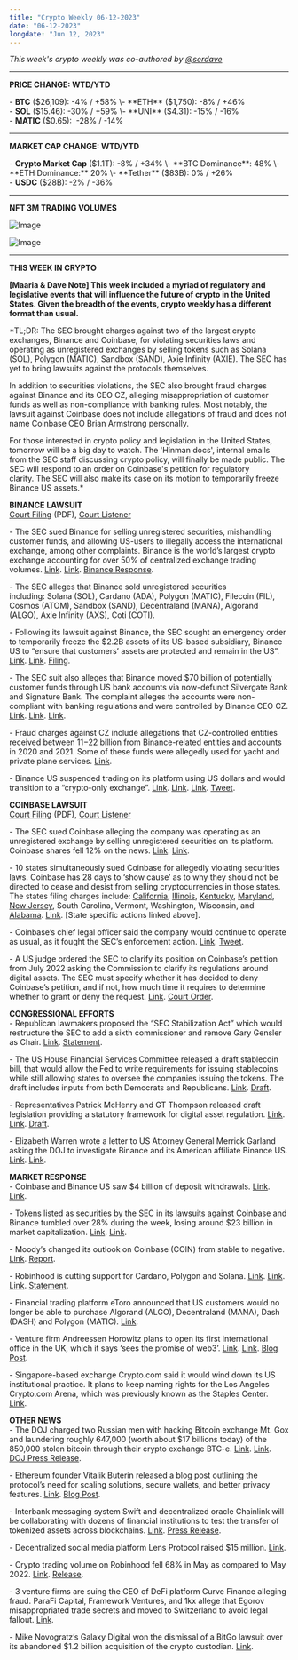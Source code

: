 ```yaml
---
title: "Crypto Weekly 06-12-2023"
date: "06-12-2023"
longdate: "Jun 12, 2023"
---
```


*This week's crypto weekly was co-authored by [@serdave](https://twitter.com/serdave_eth)*



---

**PRICE CHANGE: WTD/YTD**

\- **BTC** ($26,109): -4% / +58%  
\- **ETH** ($1,750): -8% / +46%  
\- **SOL** ($15.46): -30% / +59%  
\- **UNI** ($4.31): -15% / -16%  
\- **MATIC** ($0.65):  -28% / -14%



---

**MARKET CAP CHANGE: WTD/YTD**

\- **Crypto Market Cap** ($1.1T): -8% / +34%  
\- **BTC Dominance**: 48%  
\- **ETH Dominance:** 20%  
\- **Tether** ($83B): 0% / +26%  
\- **USDC** ($28B): -2% / -36%



---

**NFT 3M TRADING VOLUMES**

![Image](/images/06-12-2023-1.png)

![Image](/images/06-12-2023-2.png)

---

**THIS WEEK IN CRYPTO**

**[Maaria & Dave Note] This week included a myriad of regulatory and legislative events that will influence the future of crypto in the United States. Given the breadth of the events, crypto weekly has a different format than usual.**  
  
*TL;DR: The SEC brought charges against two of the largest crypto exchanges, Binance and Coinbase, for violating securities laws and operating as unregistered exchanges by selling tokens such as Solana (SOL), Polygon (MATIC), Sandbox (SAND), Axie Infinity (AXIE). The SEC has yet to bring lawsuits against the protocols themselves.   
  
In addition to securities violations, the SEC also brought fraud charges against Binance and its CEO CZ, alleging misappropriation of customer funds as well as non-compliance with banking rules. Most notably, the lawsuit against Coinbase does not include allegations of fraud and does not name Coinbase CEO Brian Armstrong personally.   
  
For those interested in crypto policy and legislation in the United States, tomorrow will be a big day to watch. The 'Hinman docs', internal emails from the SEC staff discussing crypto policy, will finally be made public. The SEC will respond to an order on Coinbase's petition for regulatory clarity. The SEC will also make its case on its motion to temporarily freeze Binance US assets.*  
  
  
  
**BINANCE LAWSUIT**  
[Court Filing](https://storage.courtlistener.com/recap/gov.uscourts.dcd.256060/gov.uscourts.dcd.256060.1.0.pdf) (PDF), [Court Listener](https://www.courtlistener.com/docket/67474542/v-securities-and-exchange-commission/)   
  
\- The SEC sued Binance for selling unregistered securities, mishandling customer funds, and allowing US-users to illegally access the international exchange, among other complaints. Binance is the world’s largest crypto exchange accounting for over 50% of centralized exchange trading volumes. [Link](https://www.nytimes.com/2023/06/06/business/sec-coinbase-lawsuit-cryptocurrency.html?searchResultPosition=17). [Link](https://www.nytimes.com/2023/06/05/business/sec-binance-charges.html?searchResultPosition=21). [Binance Response](https://www.binance.com/en/blog/ecosystem/sec-complaint-aims-to-unilaterally-define-crypto-market-structure-8707489117122437402).  
  
\- The SEC alleges that Binance sold unregistered securities including: Solana (SOL), Cardano (ADA), Polygon (MATIC), Filecoin (FIL), Cosmos (ATOM), Sandbox (SAND), Decentraland (MANA), Algorand (ALGO), Axie Infinity (AXS), Coti (COTI).  
  
\- Following its lawsuit against Binance, the SEC sought an emergency order to temporarily freeze the $2.2B assets of its US-based subsidiary, Binance US to “ensure that customers’ assets are protected and remain in the US”. [Link](https://www.bloomberg.com/news/articles/2023-06-07/sec-seeks-to-freeze-binance-us-assets-and-protect-customer-funds). [Link](https://decrypt.co/143621/sec-seeks-emergency-order-to-freeze-binance-us-assets). [Filing](https://storage.courtlistener.com/recap/gov.uscourts.dcd.256060/gov.uscourts.dcd.256060.4.1.pdf).   
  
\- The SEC suit also alleges that Binance moved $70 billion of potentially customer funds through US bank accounts via now-defunct Silvergate Bank and Signature Bank. The complaint alleges the accounts were non-compliant with banking regulations and were controlled by Binance CEO CZ. [Link](https://www.bloomberg.com/news/articles/2023-06-08/binance-money-trail-reveals-70-billion-flows-to-silvergate-signature). [Link](https://www.nytimes.com/2023/06/07/business/binance-cash-bank-accounts.html?searchResultPosition=10). [Link](https://decrypt.co/143814/binance-moved-billions-through-us-bank-accounts-controlled-by-cz-sec).   
  
\- Fraud charges against CZ include allegations that CZ-controlled entities received between $11-$22 billion from Binance-related entities and accounts in 2020 and 2021. Some of these funds were allegedly used for yacht and private plane services. [Link](https://www.bloomberg.com/news/articles/2023-06-08/binance-money-trail-reveals-70-billion-flows-to-silvergate-signature).  
  
\- Binance US suspended trading on its platform using US dollars and would transition to a “crypto-only exchange”. [Link](https://www.bloomberg.com/news/articles/2023-06-07/sec-seeks-to-freeze-binance-us-assets-and-protect-customer-funds). [Link](https://www.nytimes.com/2023/06/09/business/binance-us-trading-halt.html?searchResultPosition=8). [Link](https://www.theblock.co/post/233917/binanceus-suspends-usd-deposits-says-bank-partners-will-pause-dollar-payments-next-week). [Tweet](https://twitter.com/BinanceUS/status/1666996908651323393).  
  
  
  
**COINBASE LAWSUIT**  
[Court Filing](https://storage.courtlistener.com/recap/gov.uscourts.nysd.599908/gov.uscourts.nysd.599908.1.0.pdf) (PDF), [Court Listener](https://www.courtlistener.com/docket/67478179/securities-and-exchange-commission-v-coinbase-inc/)   
  
\- The SEC sued Coinbase alleging the company was operating as an unregistered exchange by selling unregistered securities on its platform. Coinbase shares fell 12% on the news. [Link](https://www.bloomberg.com/news/articles/2023-06-09/coinbase-suit-may-finally-send-crypto-debate-to-us-supreme-court). [Link](https://www.nytimes.com/2023/06/06/business/sec-coinbase-lawsuit-cryptocurrency.html?searchResultPosition=17).   
  
\- 10 states simultaneously sued Coinbase for allegedly violating securities laws. Coinbase has 28 days to ‘show cause’ as to why they should not be directed to cease and desist from selling cryptocurrencies in those states. The states filing charges include: [California](https://dfpi.ca.gov/wp-content/uploads/sites/337/2023/06/Admin.-Action-Coinbase-Global-Inc.-Notice-of-Intent.pdf), [Illinois](https://www.illinois.gov/news/press-release.26552.html), [Kentucky](https://kfi.ky.gov/Documents/Coinbase%20Global,%20INC.%20and%20Coinbase,%20INC.%202023-AH-0011.pdf), [Maryland](https://decrypt.co/143603/coinbase-hit-with-pending-cease-and-desist-orders-from-11-states#:~:text=%2C%20Kentucky%2C-,Maryland,-%2C%20New%20Jersey), [New Jersey](https://www.njconsumeraffairs.gov/Actions/Coinbase_Global_PenaltyCandD_6June2023.pdf), South Carolina, Vermont, Washington, Wisconsin, and [Alabama](https://asc.alabama.gov/News/2023%20News/6-6-2023_Coinbase.pdf). [Link](https://decrypt.co/143603/coinbase-hit-with-pending-cease-and-desist-orders-from-11-states). [State specific actions linked above].   
  
\- Coinbase’s chief legal officer said the company would continue to operate as usual, as it fought the SEC’s enforcement action. [Link](https://decrypt.co/143612/coinbase-plans-to-fight-sec-lawsuit-carry-on-with-business-as-usual). [Tweet](https://twitter.com/iampaulgrewal/status/1665859395358474240?s=20).   
  
\- A US judge ordered the SEC to clarify its position on Coinbase’s petition from July 2022 asking the Commission to clarify its regulations around digital assets. The SEC must specify whether it has decided to deny Coinbase’s petition, and if not, how much time it requires to determine whether to grant or deny the request. [Link](https://decrypt.co/143673/us-court-gives-sec-one-week-to-respond-to-coinbases-rulemaking-petition). [Court Order](https://storage.courtlistener.com/recap/gov.uscourts.ca3.119939/gov.uscourts.ca3.119939.28.0.pdf). 

  
  
**CONGRESSIONAL EFFORTS**  
\- Republican lawmakers proposed the “SEC Stabilization Act” which would restructure the SEC to add a sixth commissioner and remove Gary Gensler as Chair. [Link](https://www.theblock.co/post/234299/republican-lawmakers-take-shot-at-secs-gensler-with-proposal-to-oust-him). [Statement](https://emmer.house.gov/press-releases?id=F9BD4F5B-0C81-4DE5-8F65-E78B064CB060).   
  
\- The US House Financial Services Committee released a draft stablecoin bill, that would allow the Fed to write requirements for issuing stablecoins while still allowing states to oversee the companies issuing the tokens. The draft includes inputs from both Democrats and Republicans. [Link](https://www.coindesk.com/policy/2023/06/09/new-stablecoin-bill-drafted-by-house-republicans-as-compromise-with-democrats/). [Draft](https://docs.house.gov/meetings/BA/BA00/20230613/116085/BILLS-118pih-Toprovidefortheregulation.pdf).   
  
\- Representatives Patrick McHenry and GT Thompson released draft legislation providing a statutory framework for digital asset regulation. [Link](https://www.bloomberg.com/news/articles/2023-06-02/key-house-republicans-unveil-crypto-market-structure-draft-bill). [Link](https://cointelegraph.com/news/us-house-committee-releases-new-stablecoin-bill-draft). [Draft](https://financialservices.house.gov/uploadedfiles/digital_002_xml.pdf).   
  
\- Elizabeth Warren wrote a letter to US Attorney General Merrick Garland asking the DOJ to investigate Binance and its American affiliate Binance US. [Link](https://www.bloomberg.com/news/articles/2023-06-08/binance-appears-to-have-lied-to-lawmakers-elizabeth-warren-says). [Link](https://decrypt.co/143621/sec-seeks-emergency-order-to-freeze-binance-us-assets). 

  
  
**MARKET RESPONSE**  
\- Coinbase and Binance US saw $4 billion of deposit withdrawals. [Link](https://www.coindesk.com/markets/2023/06/09/sec-clampdown-spurs-4b-deposit-flight-from-binance-coinbase-and-binanceus/). [Link](https://www.bloomberg.com/news/articles/2023-06-07/binance-us-seeing-uptick-in-customer-outflows-researcher-says).   
  
\- Tokens listed as securities by the SEC in its lawsuits against Coinbase and Binance tumbled over 28% during the week, losing around $23 billion in market capitalization. [Link](https://www.bloomberg.com/news/articles/2023-06-12/crypto-stays-shaky-after-sec-crackdown-led-to-weekend-selloff). [Link](https://fortune.com/crypto/2023/06/11/solano-cardano-and-polygon-plunge-nearly-30-as-big-firms-dump-holdings-after-sec-allegations/).   
  
\- Moody’s changed its outlook on Coinbase (COIN) from stable to negative. [Link](https://decrypt.co/143941/moodys-drops-coinbase-outlook-from-stable-to-negative-over-medium-term). [Report](https://ratings.moodys.com/ratings-news/403841?mod=article_inline).  
  
\- Robinhood is cutting support for Cardano, Polygon and Solana. [Link](https://www.nytimes.com/2023/06/09/business/binanceus-new-rules-trading-dollars.html). [Link](https://www.bloomberg.com/news/articles/2023-06-09/robinhood-removes-3-crypto-tokens-following-regulatory-crackdown). [Link](https://decrypt.co/143946/robinhood-moves-cut-support-cardano-polygon-solana). [Statement](https://robinhood.com/us/en/support/articles/cardano-polygon-solana-update/).   
  
\- Financial trading platform eToro announced that US customers would no longer be able to purchase Algorand (ALGO), Decentraland (MANA), Dash (DASH) and Polygon (MATIC). [Link](https://decrypt.co/144294/etoro-to-halt-polygon-alogrand-decentraland-and-dash-purchases-for-us-customers).   
  
\- Venture firm Andreessen Horowitz plans to open its first international office in the UK, which it says ‘sees the promise of web3’. [Link](https://www.bloomberg.com/news/articles/2023-06-11/andreessen-horowitz-picks-crypto-friendly-london-as-international-base). [Link](https://www.theblock.co/post/234095/a16z-uk-expansion). [Blog Post](https://a16zcrypto.com/posts/announcement/expanding-uk-andreessen-horowitz/).   
  
\- Singapore-based exchange Crypto.com said it would wind down its US institutional practice. It plans to keep naming rights for the Los Angeles Crypto.com Arena, which was previously known as the Staples Center. [Link](https://decrypt.co/143988/crypto-com-close-us-institutional-service-amid-sec-crypto-crackdown).   
  
  
  
**OTHER NEWS**  
\- The DOJ charged two Russian men with hacking Bitcoin exchange Mt. Gox and laundering roughly 647,000 (worth about $17 billions today) of the 850,000 stolen bitcoin through their crypto exchange BTC-e. [Link](https://techcrunch.com/2023/06/09/us-doj-charges-two-russians-for-hacking-crypto-exchange-mt-gox/). [Link](https://decrypt.co/143970/us-hits-two-russians-criminal-charges-over-mt-gox-bitcoin-hack). [DOJ Press Release](https://www.justice.gov/opa/pr/russian-nationals-charged-hacking-one-cryptocurrency-exchange-and-illicitly-operating-another).  
  
\- Ethereum founder Vitalik Buterin released a blog post outlining the protocol’s need for scaling solutions, secure wallets, and better privacy features. [Link](https://decrypt.co/143991/ethereum-fails-without-these-3-changes-says-vitalik-buterin). [Blog Post](https://vitalik.eth.limo/general/2023/06/09/three_transitions.html).   
  
\- Interbank messaging system Swift and decentralized oracle Chainlink will be collaborating with dozens of financial institutions to test the transfer of tokenized assets across blockchains. [Link](https://www.coindesk.com/tech/2023/06/06/swift-and-chainlink-will-test-connecting-over-a-dozen-financial-institutions-to-blockchain-networks/). [Press Release](https://www.swift.com/news-events/news/swift-explores-blockchain-interoperability-remove-friction-tokenised-asset-settlement).  
  
\- Decentralized social media platform Lens Protocol raised $15 million. [Link](https://decrypt.co/143789/lens-protocol-raises-15-million-to-expand-decentralized-social-media).   
  
\- Crypto trading volume on Robinhood fell 68% in May as compared to May 2022. [Link](https://www.theblock.co/post/234248/robinhood-saw-crypto-trading-volumes-plummet-43-in-may). [Release](https://www.globenewswire.com/en/news-release/2023/06/12/2686294/0/en/Robinhood-Markets-Inc-Reports-May-2023-Operating-Data.html).    
  
\- 3 venture firms are suing the CEO of DeFi platform Curve Finance alleging fraud. ParaFi Capital, Framework Ventures, and 1kx allege that Egorov misappropriated trade secrets and moved to Switzerland to avoid legal fallout. [Link](https://www.coindesk.com/policy/2023/06/09/curve-finance-ceo-egorov-sued-by-three-defi-focused-venture-capital-firms/).   
  
\- Mike Novogratz’s Galaxy Digital won the dismissal of a BitGo lawsuit over its abandoned $1.2 billion acquisition of the crypto custodian. [Link](https://www.bloomberg.com/news/articles/2023-06-12/novogratz-firm-wins-dismissal-of-bitgo-m-a-termination-fee-suit).